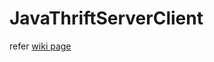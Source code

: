 # JavaThriftServerClient

refer [wiki page](https://github.com/jitendraselvam/JavaThriftServerClient/wiki)
